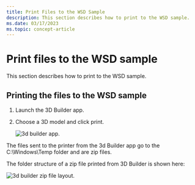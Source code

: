 ```yaml
---
title: Print Files to the WSD Sample
description: This section describes how to print to the WSD sample.
ms.date: 03/17/2023
ms.topic: concept-article
---
```


# Print files to the WSD sample

This section describes how to print to the WSD sample.

## Printing the files to the WSD sample

1. Launch the 3D Builder app.

1. Choose a 3D model and click print.

    ![3d builder app.](images/wsd-app-16.png)

The files sent to the printer from the 3d Builder app go to the C:\\Windows\\Temp folder and are zip files.

The folder structure of a zip file printed from 3D Builder is shown here:

![3d builder zip file layout.](images/wsd-app-17.png)
